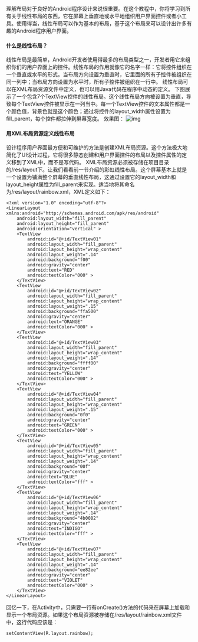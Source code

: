 理解布局对于良好的Android程序设计来说很重要。在这个教程中，你将学习到所有关于线性布局的东西，它在屏幕上垂直地或水平地组织用户界面控件或者小工具。使用得当，线性布局可以作为基本的布局，基于这个布局来可以设计出许多有趣的Android程序用户界面。
#### 什么是线性布局？
线性布局是最简单，Android开发者使用得最多的布局类型之一，开发者用它来组织你们的用户界面上的控件。线性布局的作用就像它的名字一样：它将控件组织在一个垂直或水平的形式。当布局方向设置为垂直时，它里面的所有子控件被组织在同一列中；当布局方向设置为水平时，所有子控件被组织在一行中。
线性布局可以在XML布局资源文件中定义，也可以用Java代码在程序中动态的定义。
下图展示了一个包含7个TextView控件的线性布局。这个线性布局方向被设置为垂直，导致每个TextView控件被显示在一列当中。每一个TextView控件的文本属性都是一个颜色值，背景色就是这个颜色；通过将控件的layout_width属性设置为fill_parent，每个控件都拉伸到屏幕宽度。
效果图：
![img](P)  
#### 用XML布局资源定义线性布局
设计程序用户界面最方便和可维护的方法是创建XML布局资源。这个方法极大地简化了UI设计过程，它将很多静态创建和用户界面控件的布局以及控件属性的定义移到了XML中，而不是写代码。
XML布局资源必须被存储在项目目录的/res/layout下。让我们看看前一节介绍的彩虹线性布局。这个屏幕基本上就是一个设置为铺满整个屏幕的垂直线性布局，这通过设置它的layout_width和layout_height属性为fill_parent来实现。适当地将其命名为/res/layout/rainbow.xml，XML定义如下：
```  
<?xml version="1.0" encoding="utf-8"?>
<LinearLayout xmlns:android="http://schemas.android.com/apk/res/android"
    android:layout_width="fill_parent"
    android:layout_height="fill_parent"
    android:orientation="vertical" >
    <TextView
        android:id="@+id/TextView01"
        android:layout_width="fill_parent"
        android:layout_height="wrap_content"
        android:layout_weight=".14"
        android:background="f00"
        android:gravity="center"
        android:text="RED"
        android:textColor="000" >
    </TextView>
    <TextView
        android:id="@+id/TextView02"
        android:layout_width="fill_parent"
        android:layout_height="wrap_content"
        android:layout_weight=".15"
        android:background="ffa500"
        android:gravity="center"
        android:text="ORANGE"
        android:textColor="000" >
    </TextView>
    <TextView
        android:id="@+id/TextView03"
        android:layout_width="fill_parent"
        android:layout_height="wrap_content"
        android:layout_weight=".14"
        android:background="ffff00"
        android:gravity="center"
        android:text="YELLOW"
        android:textColor="000" >
    </TextView>
    <TextView
        android:id="@+id/TextView04"
        android:layout_width="fill_parent"
        android:layout_height="wrap_content"
        android:layout_weight=".15"
        android:background="0f0"
        android:gravity="center"
        android:text="GREEN"
        android:textColor="000" >
    </TextView>
    <TextView
        android:id="@+id/TextView05"
        android:layout_width="fill_parent"
        android:layout_height="wrap_content"
        android:layout_weight=".14"
        android:background="00f"
        android:gravity="center"
        android:text="BLUE"
        android:textColor="fff" >
    </TextView>
    <TextView
        android:id="@+id/TextView06"
        android:layout_width="fill_parent"
        android:layout_height="wrap_content"
        android:layout_weight=".14"
        android:background="4b0082"
        android:gravity="center"
        android:text="INDIGO"
        android:textColor="fff" >
    </TextView>
    <TextView
        android:id="@+id/TextView07"
        android:layout_width="fill_parent"
        android:layout_height="wrap_content"
        android:layout_weight=".14"
        android:background="ee82ee"
        android:gravity="center"
        android:text="VIOLET"
        android:textColor="000" >
    </TextView>
</LinearLayout>
```
回忆一下，在Activity中，只需要一行有onCreate()方法的代码来在屏幕上加载和显示一个布局资源。如果这个布局资源被存储在/res/layout/rainbow.xml文件中，这行代码应该是：
```  
setContentView(R.layout.rainbow);
```